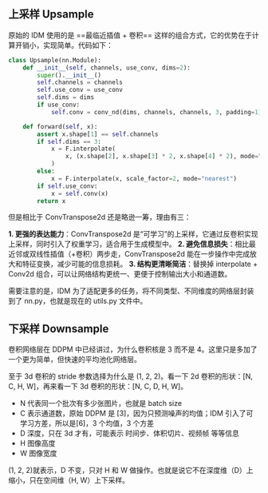 ## 上采样 Upsample

原始的 IDM 使用的是 ==最临近插值 + 卷积== 这样的组合方式，它的优势在于计算开销小，实现简单。代码如下：

```py
class Upsample(nn.Module):
    def __init__(self, channels, use_conv, dims=2):
        super().__init__()
        self.channels = channels
        self.use_conv = use_conv
        self.dims = dims
        if use_conv:
            self.conv = conv_nd(dims, channels, channels, 3, padding=1)

    def forward(self, x):
        assert x.shape[1] == self.channels
        if self.dims == 3:
            x = F.interpolate(
                x, (x.shape[2], x.shape[3] * 2, x.shape[4] * 2), mode="nearest"
            )
        else:
            x = F.interpolate(x, scale_factor=2, mode="nearest")
        if self.use_conv:
            x = self.conv(x)
        return x
```

但是相比于 ConvTranspose2d 还是略逊一筹，理由有三：

**1. 更强的表达能力**：ConvTranspose2d 是“可学习”的上采样，它通过反卷积实现上采样，同时引入了权重学习，适合用于生成模型中。
**2. 避免信息损失**：相比最近邻或双线性插值（+卷积）两步走，ConvTranspose2d 能在一步操作中完成放大和特征变换，减少可能的信息损耗。
**3. 结构更清晰简洁**：替换掉 interpolate + Conv2d 组合，可以让网络结构更统一、更便于控制输出大小和通道数。

需要注意的是，IDM 为了适配更多的任务，将不同类型、不同维度的网络层封装到了 nn.py，也就是现在的 utils.py 文件中。

## 下采样 Downsample

卷积网络层在 DDPM 中已经讲过，为什么卷积核是 3 而不是 4。这里只是多加了一个更为简单，但快速的平均池化网络层。

至于 3d 卷积的 stride 参数选择为什么是 (1, 2, 2)。看一下 2d 卷积的形状：[N, C, H, W]，再来看一下 3d 卷积的形状：[N, C, D, H, W]。

- N 代表同一个批次有多少张图片，也就是 batch size
- C 表示通道数，原始 DDPM 是 [3]，因为只预测噪声的均值；IDM 引入了可学习方差，所以是[6]，3 个均值，3 个方差
- D 深度，只在 3d 才有，可能表示 时间步、体积切片、视频帧 等等信息
- H 图像高度
- W 图像宽度

(1, 2, 2)就表示，D 不变，只对 H 和 W 做操作。也就是说它不在深度维（D）上缩小，只在空间维（H, W）上下采样。

##
